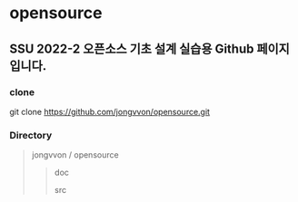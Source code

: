 # opensource

## SSU 2022-2 오픈소스 기초 설계 실습용 Github 페이지입니다.

### clone

  git clone https://github.com/jongvvon/opensource.git

### Directory
> jongvvon / opensource
> > doc
> > 
> > src
